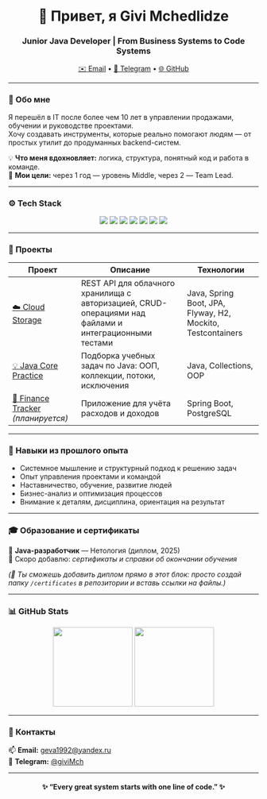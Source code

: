 <h1 align="center">👋 Привет, я Givi Mchedlidze</h1>
<h3 align="center">Junior Java Developer | From Business Systems to Code Systems</h3>

<p align="center">
  <a href="mailto:geva1992@yandex.ru">✉️ Email</a> •
  <a href="https://t.me/giviMch">💬 Telegram</a> •
  <a href="https://github.com/GiviMch">🌐 GitHub</a>
</p>

---

### 🧠 Обо мне
Я перешёл в IT после более чем 10 лет в управлении продажами, обучении и руководстве проектами.  
Хочу создавать инструменты, которые реально помогают людям — от простых утилит до продуманных backend-систем.

💡 **Что меня вдохновляет:** логика, структура, понятный код и работа в команде.  
🎯 **Мои цели:** через 1 год — уровень Middle, через 2 — Team Lead.

---

### ⚙️ Tech Stack
<p align="center">
  <img src="https://img.shields.io/badge/Java-ED8B00?style=for-the-badge&logo=openjdk&logoColor=white"/>
  <img src="https://img.shields.io/badge/Spring_Boot-6DB33F?style=for-the-badge&logo=springboot&logoColor=white"/>
  <img src="https://img.shields.io/badge/Spring_MVC-6DB33F?style=for-the-badge&logo=spring&logoColor=white"/>
  <img src="https://img.shields.io/badge/Maven-C71A36?style=for-the-badge&logo=apachemaven&logoColor=white"/>
  <img src="https://img.shields.io/badge/JUnit5-25A162?style=for-the-badge&logo=junit5&logoColor=white"/>
  <img src="https://img.shields.io/badge/Git-F05032?style=for-the-badge&logo=git&logoColor=white"/>
  <img src="https://img.shields.io/badge/IntelliJ_IDEA-000000?style=for-the-badge&logo=intellijidea&logoColor=white"/>
</p>

---

### 🧩 Проекты

| Проект | Описание | Технологии |
|--------|-----------|-------------|
| [☁️ Cloud Storage](https://github.com/GiviMch/CloudStorage) | REST API для облачного хранилища с авторизацией, CRUD-операциями над файлами и интеграционными тестами | Java, Spring Boot, JPA, Flyway, H2, Mockito, Testcontainers |
| [💡 Java Core Practice](https://github.com/GiviMch/java-basics) | Подборка учебных задач по Java: ООП, коллекции, потоки, исключения | Java, Collections, OOP |
| [🏦 Finance Tracker](#) *(планируется)* | Приложение для учёта расходов и доходов | Spring Boot, PostgreSQL |

---

### 🧰 Навыки из прошлого опыта
- Системное мышление и структурный подход к решению задач  
- Опыт управления проектами и командой  
- Наставничество, обучение, развитие людей  
- Бизнес-анализ и оптимизация процессов  
- Внимание к деталям, дисциплина, ориентация на результат  

---

### 🎓 Образование и сертификаты

📘 **Java-разработчик** — Нетология (диплом, 2025)  
📄 Скоро добавлю: *сертификаты и справки об окончании обучения*  

*(📎 Ты сможешь добавить диплом прямо в этот блок: просто создай папку `/certificates` в репозитории и вставь ссылки на файлы.)*

---

### 📊 GitHub Stats
<p align="center">
  <img height="160em" src="https://github-readme-stats.vercel.app/api?username=GiviMch&show_icons=true&theme=tokyonight&hide_border=true" />
  <img height="160em" src="https://github-readme-stats.vercel.app/api/top-langs/?username=GiviMch&layout=compact&theme=tokyonight&hide_border=true" />
</p>

---

### 💬 Контакты
📫 **Email:** [geva1992@yandex.ru](mailto:geva1992@yandex.ru)  
💬 **Telegram:** [@giviMch](https://t.me/giviMch)

---

<h4 align="center">✨ “Every great system starts with one line of code.” ✨</h4>
